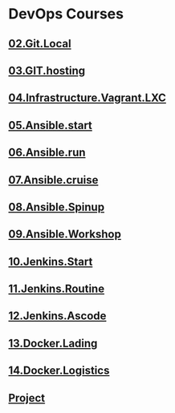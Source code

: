 DevOps Courses
==============
[02.Git.Local](https://github.com/manlyalex/sa.it-academy.by/tree/m-sa2-12-20/Aliaksei-Ramanouski/02.GIT.Local)
-------------

[03.GIT.hosting](https://github.com/manlyalex/sa.it-academy.by/tree/m-sa2-12-20/Aliaksei-Ramanouski/03.GIT.Hosting)
-------------

[04.Infrastructure.Vagrant.LXC](https://github.com/manlyalex/sa.it-academy.by/tree/m-sa2-12-20/Aliaksei-Ramanouski/04.Infrastructure.Vagrant.LXC)
-------------

[05.Ansible.start](https://github.com/manlyalex/sa.it-academy.by/tree/m-sa2-12-20/Aliaksei-Ramanouski/05.Ansible.start)
-------------

[06.Ansible.run](https://github.com/manlyalex/sa.it-academy.by/tree/m-sa2-12-20/Aliaksei-Ramanouski/06.Ansible.run)
-------------

[07.Ansible.cruise](https://github.com/manlyalex/sa.it-academy.by/tree/m-sa2-12-20/Aliaksei-Ramanouski/07.Ansible)
-------------

[08.Ansible.Spinup](https://github.com/manlyalex/sa.it-academy.by/tree/m-sa2-12-20/Aliaksei-Ramanouski/08.Ansible.Spinup)
------------

[09.Ansible.Workshop](https://github.com/manlyalex/sa.it-academy.by/tree/m-sa2-12-20/Aliaksei-Ramanouski/09.Ansible.Workshop)
------------

[10.Jenkins.Start](https://github.com/manlyalex/sa.it-academy.by/tree/m-sa2-12-20/Aliaksei-Ramanouski/10.Jenkins.Start)
------------

[11.Jenkins.Routine](https://github.com/manlyalex/sa.it-academy.by/tree/m-sa2-12-20/Aliaksei-Ramanouski/11.Jenkins.Routine)
------------

[12.Jenkins.Ascode](https://github.com/manlyalex/sa.it-academy.by/tree/m-sa2-12-20/Aliaksei-Ramanouski/12.Jenkins.Ascode)
------------

[13.Docker.Lading](https://github.com/manlyalex/sa.it-academy.by/tree/m-sa2-12-20/Aliaksei-Ramanouski/13.Docker.Lading)
------------

[14.Docker.Logistics](https://github.com/manlyalex/sa.it-academy.by/tree/m-sa2-12-20/Aliaksei-Ramanouski/14.Docker.Logistics)
------------

[Project](https://github.com/manlyalex/sa.it-academy.by/tree/m-sa2-12-20/Aliaksei-Ramanouski/Project-end)
------------
